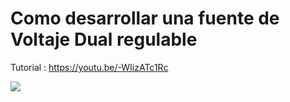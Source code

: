 # Como desarrollar una fuente de Voltaje Dual regulable 
Tutorial : https://youtu.be/-WIizATc1Rc
 
[![](https://markdown-videos.deta.dev/youtube/-WIizATc1Rc)](https://youtu.be/-WIizATc1Rc)
